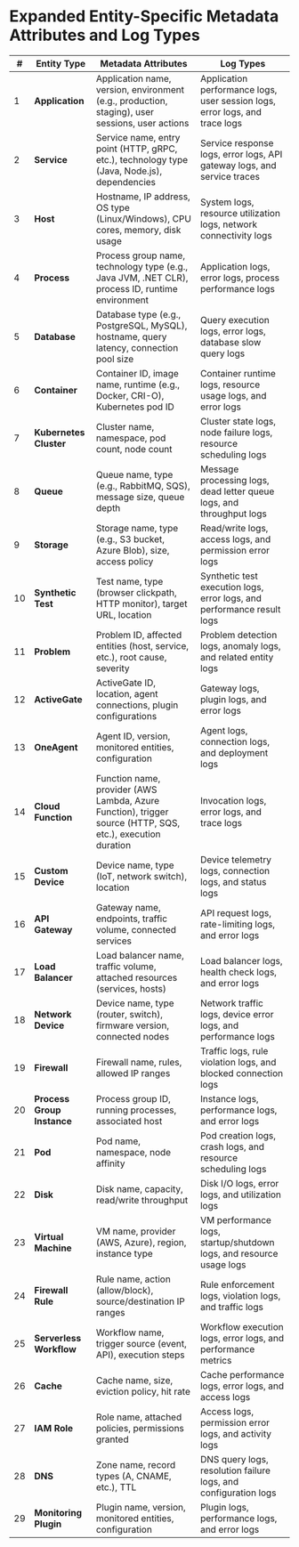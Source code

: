 # Expanded Entity-Specific Metadata Attributes and Log Types

| **#** | **Entity Type**            | **Metadata Attributes**                                                                 | **Log Types**                                                                                     |
|-------|----------------------------|-----------------------------------------------------------------------------------------|--------------------------------------------------------------------------------------------------|
| 1     | **Application**            | Application name, version, environment (e.g., production, staging), user sessions, user actions | Application performance logs, user session logs, error logs, and trace logs                     |
| 2     | **Service**                | Service name, entry point (HTTP, gRPC, etc.), technology type (Java, Node.js), dependencies | Service response logs, error logs, API gateway logs, and service traces                         |
| 3     | **Host**                   | Hostname, IP address, OS type (Linux/Windows), CPU cores, memory, disk usage            | System logs, resource utilization logs, network connectivity logs                               |
| 4     | **Process**                | Process group name, technology type (e.g., Java JVM, .NET CLR), process ID, runtime environment | Application logs, error logs, process performance logs                                          |
| 5     | **Database**               | Database type (e.g., PostgreSQL, MySQL), hostname, query latency, connection pool size  | Query execution logs, error logs, database slow query logs                                      |
| 6     | **Container**              | Container ID, image name, runtime (e.g., Docker, CRI-O), Kubernetes pod ID             | Container runtime logs, resource usage logs, and error logs                                     |
| 7     | **Kubernetes Cluster**     | Cluster name, namespace, pod count, node count                                         | Cluster state logs, node failure logs, resource scheduling logs                                 |
| 8     | **Queue**                  | Queue name, type (e.g., RabbitMQ, SQS), message size, queue depth                      | Message processing logs, dead letter queue logs, and throughput logs                           |
| 9     | **Storage**                | Storage name, type (e.g., S3 bucket, Azure Blob), size, access policy                  | Read/write logs, access logs, and permission error logs                                         |
| 10    | **Synthetic Test**         | Test name, type (browser clickpath, HTTP monitor), target URL, location                | Synthetic test execution logs, error logs, and performance result logs                         |
| 11    | **Problem**                | Problem ID, affected entities (host, service, etc.), root cause, severity              | Problem detection logs, anomaly logs, and related entity logs                                   |
| 12    | **ActiveGate**             | ActiveGate ID, location, agent connections, plugin configurations                      | Gateway logs, plugin logs, and error logs                                                      |
| 13    | **OneAgent**               | Agent ID, version, monitored entities, configuration                                   | Agent logs, connection logs, and deployment logs                                               |
| 14    | **Cloud Function**         | Function name, provider (AWS Lambda, Azure Function), trigger source (HTTP, SQS, etc.), execution duration | Invocation logs, error logs, and trace logs                                                    |
| 15    | **Custom Device**          | Device name, type (IoT, network switch), location                                      | Device telemetry logs, connection logs, and status logs                                         |
| 16    | **API Gateway**            | Gateway name, endpoints, traffic volume, connected services                            | API request logs, rate-limiting logs, and error logs                                           |
| 17    | **Load Balancer**          | Load balancer name, traffic volume, attached resources (services, hosts)               | Load balancer logs, health check logs, and error logs                                           |
| 18    | **Network Device**         | Device name, type (router, switch), firmware version, connected nodes                  | Network traffic logs, device error logs, and performance logs                                   |
| 19    | **Firewall**               | Firewall name, rules, allowed IP ranges                                               | Traffic logs, rule violation logs, and blocked connection logs                                  |
| 20    | **Process Group Instance** | Process group ID, running processes, associated host                                   | Instance logs, performance logs, and error logs                                                |
| 21    | **Pod**                    | Pod name, namespace, node affinity                                                     | Pod creation logs, crash logs, and resource scheduling logs                                     |
| 22    | **Disk**                   | Disk name, capacity, read/write throughput                                             | Disk I/O logs, error logs, and utilization logs                                                |
| 23    | **Virtual Machine**        | VM name, provider (AWS, Azure), region, instance type                                  | VM performance logs, startup/shutdown logs, and resource usage logs                            |
| 24    | **Firewall Rule**          | Rule name, action (allow/block), source/destination IP ranges                          | Rule enforcement logs, violation logs, and traffic logs                                         |
| 25    | **Serverless Workflow**    | Workflow name, trigger source (event, API), execution steps                            | Workflow execution logs, error logs, and performance metrics                                    |
| 26    | **Cache**                  | Cache name, size, eviction policy, hit rate                                            | Cache performance logs, error logs, and access logs                                            |
| 27    | **IAM Role**               | Role name, attached policies, permissions granted                                      | Access logs, permission error logs, and activity logs                                           |
| 28    | **DNS**                    | Zone name, record types (A, CNAME, etc.), TTL                                          | DNS query logs, resolution failure logs, and configuration logs                                 |
| 29    | **Monitoring Plugin**      | Plugin name, version, monitored entities, configuration                                | Plugin logs, performance logs, and error logs                                                  |
